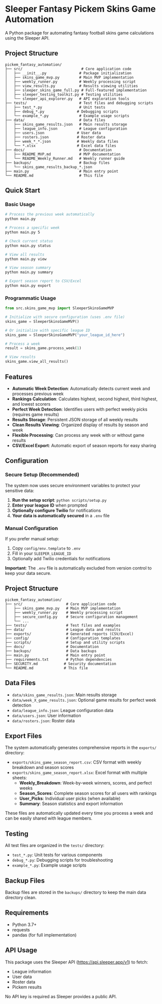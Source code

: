 # Sleeper Fantasy Pickem Skins Game Automation

A Python package for automating fantasy football skins game calculations using the Sleeper API.

## Project Structure

```
pickem_fantasy_automation/
├── src/                           # Core application code
│   ├── __init__.py               # Package initialization
│   ├── skins_game_mvp.py         # Main MVP implementation
│   ├── weekly_runner.py          # Weekly processing script
│   ├── view_results.py           # Results viewing utilities
│   ├── sleeper_skins_game_full.py # Full-featured implementation
│   ├── sleeper_testing_toolkit.py # Testing utilities
│   └── sleeper_api_explorer.py   # API exploration tools
├── tests/                        # Test files and debugging scripts
│   ├── test_*.py                 # Unit tests
│   ├── debug_*.py               # Debugging scripts
│   └── example_*.py              # Example usage scripts
├── data/                         # Data files
│   ├── skins_game_results.json   # Main results storage
│   ├── league_info.json          # League configuration
│   ├── users.json               # User data
│   ├── rosters.json             # Roster data
│   ├── week_*_*.json            # Weekly data files
│   └── *.xlsx                   # Excel data files
├── docs/                         # Documentation
│   ├── README_MVP.md             # MVP documentation
│   └── README_Weekly_Runner.md   # Weekly runner guide
├── backups/                      # Backup files
│   └── skins_game_results_backup_*.json
├── main.py                       # Main entry point
└── README.md                     # This file
```

## Quick Start

### Basic Usage

```bash
# Process the previous week automatically
python main.py

# Process a specific week
python main.py 5

# Check current status
python main.py status

# View all results
python main.py view

# View season summary
python main.py summary

# Export season report to CSV/Excel
python main.py export
```

### Programmatic Usage

```python
from src.skins_game_mvp import SleeperSkinsGameMVP

# Initialize with secure configuration (uses .env file)
skins_game = SleeperSkinsGameMVP()

# Or initialize with specific league ID
skins_game = SleeperSkinsGameMVP("your_league_id_here")

# Process a week
result = skins_game.process_week(1)

# View results
skins_game.view_all_results()
```

## Features

- **Automatic Week Detection**: Automatically detects current week and processes previous week
- **Rankings Calculation**: Calculates highest, second highest, third highest, and lowest scorers
- **Perfect Week Detection**: Identifies users with perfect weekly picks (requires game results)
- **Results Storage**: Persistent JSON storage of all weekly results
- **Clean Results Viewing**: Organized display of results by season and week
- **Flexible Processing**: Can process any week with or without game results
- **CSV/Excel Export**: Automatic export of season reports for easy sharing

## Configuration

### Secure Setup (Recommended)

The system now uses secure environment variables to protect your sensitive data:

1. **Run the setup script**: `python scripts/setup.py`
2. **Enter your league ID** when prompted
3. **Optionally configure Twilio** for notifications
4. **Your data is automatically secured** in a `.env` file

### Manual Configuration

If you prefer manual setup:

1. Copy `config/env.template` to `.env`
2. Fill in your `SLEEPER_LEAGUE_ID`
3. Optionally add Twilio credentials for notifications

**Important**: The `.env` file is automatically excluded from version control to keep your data secure.

## Project Structure

```
pickem_fantasy_automation/
├── src/                    # Core application code
│   ├── skins_game_mvp.py   # Main MVP implementation
│   ├── weekly_runner.py    # Weekly processing script
│   ├── secure_config.py    # Secure configuration management
│   └── ...
├── tests/                  # Test files and examples
├── data/                   # League data and results
├── exports/                # Generated reports (CSV/Excel)
├── config/                 # Configuration templates
├── scripts/                # Setup and utility scripts
├── docs/                   # Documentation
├── backups/                # Data backups
├── main.py                 # Main entry point
├── requirements.txt        # Python dependencies
├── SECURITY.md            # Security documentation
└── README.md              # This file
```

## Data Files

- `data/skins_game_results.json`: Main results storage
- `data/week_X_game_results.json`: Optional game results for perfect week detection
- `data/league_info.json`: League configuration data
- `data/users.json`: User information
- `data/rosters.json`: Roster data

## Export Files

The system automatically generates comprehensive reports in the `exports/` directory:

- `exports/skins_game_season_report.csv`: CSV format with weekly breakdown and season scores
- `exports/skins_game_season_report.xlsx`: Excel format with multiple sheets:
  - **Weekly_Breakdown**: Week-by-week winners, scores, and perfect weeks
  - **Season_Scores**: Complete season scores for all users with rankings
  - **User_Picks**: Individual user picks (when available)
  - **Summary**: Season statistics and export information

These files are automatically updated every time you process a week and can be easily shared with league members.

## Testing

All test files are organized in the `tests/` directory:

- `test_*.py`: Unit tests for various components
- `debug_*.py`: Debugging scripts for troubleshooting
- `example_*.py`: Example usage scripts

## Backup Files

Backup files are stored in the `backups/` directory to keep the main data directory clean.

## Requirements

- Python 3.7+
- requests
- pandas (for full implementation)

## API Usage

This package uses the Sleeper API (https://api.sleeper.app/v1) to fetch:
- League information
- User data
- Roster data
- Pickem results

No API key is required as Sleeper provides a public API.
